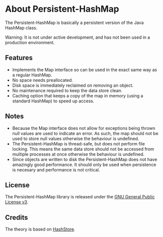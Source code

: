 # About Persistent-HashMap
The Persistent-HashMap is basically a persistent version of the Java HashMap class.

Warning: It is not under active development, and has not been used in a production environment.

## Features
 * Implements the Map interface so can be used in the exact same way as a regular HashMap.
 * No space needs preallocated.
 * Disk space is immediately reclaimed on removing an object.
 * No maintenance required to keep the data store clean.
 * Caching option that keeps a copy of the map in memory (using a standard HashMap) to speed up access. 

## Notes
 * Because the Map interface does not allow for exceptions being thrown null values are used to indicate an error. As such, the map should not be used to store null values otherwise the behaviour is undefined.
 * The Persistent-HashMap is thread-safe, but does not perform file locking. This means the same data store should not be accessed from multiple processes at once otherwise the behaviour is undefined.
 * Since objects are written to disk the Persistent-HashMap does not have amazingly good performance. It should only be used when persistence is necesary and performance is not critical.

## License
The Persistent-HashMap library is released under the [GNU General Public License v3](http://www.gnu.org/licenses/gpl.html).

## Credits
The theory is based on [HashStore](http://www.cellspark.com/hashstore.html).
